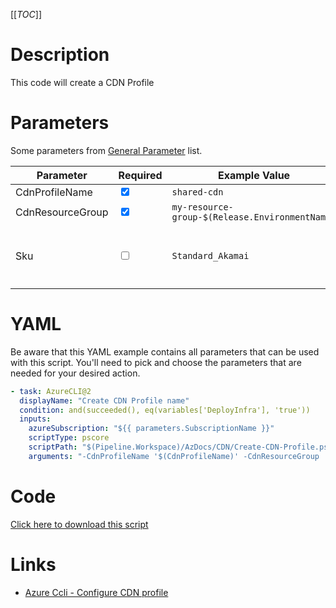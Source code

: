[[_TOC_]]

# Description

This code will create a CDN Profile

# Parameters

Some parameters from [General Parameter](/Azure/AzDocs-v1/Scripts) list.

| Parameter        | Required                        | Example Value                                  | Description                                                                                                                                              |
| ---------------- | ------------------------------- | ---------------------------------------------- | -------------------------------------------------------------------------------------------------------------------------------------------------------- |
| CdnProfileName   | <input type="checkbox" checked> | `shared-cdn`                                   | The name of the cdn profile.                                                                                                                             |
| CdnResourceGroup | <input type="checkbox" checked> | `my-resource-group-$(Release.EnvironmentName)` | The name of the resource group                                                                                                                           |
| Sku              | <input type="checkbox">         | `Standard_Akamai`                              | Sku options. Options are currently : `Custom_Version`, `Premium_Verizon` `Standard_Akamai`, `Standard_ChinaCdn`,`Standard_Microsoft`, `Standard_Verizon` |

# YAML

Be aware that this YAML example contains all parameters that can be used with this script. You'll need to pick and choose the parameters that are needed for your desired action.

```yaml
- task: AzureCLI@2
  displayName: "Create CDN Profile name"
  condition: and(succeeded(), eq(variables['DeployInfra'], 'true'))
  inputs:
    azureSubscription: "${{ parameters.SubscriptionName }}"
    scriptType: pscore
    scriptPath: "$(Pipeline.Workspace)/AzDocs/CDN/Create-CDN-Profile.ps1"
    arguments: "-CdnProfileName '$(CdnProfileName)' -CdnResourceGroup '$(CdnResourceGroup)' -Sku '$(Sku)'"
```

# Code

[Click here to download this script](../../../../src/CDN/CDN/Create-CDN-Profile.ps1)

# Links

- [Azure Ccli - Configure CDN profile](https://docs.microsoft.com/en-us/cli/azure/cdn/profile?view=azure-cli-latest)
